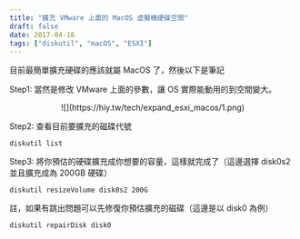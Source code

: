 ```yaml
---
title: "擴充 VMware 上面的 MacOS 虛擬機硬碟空間"
draft: false
date: 2017-04-16
tags: ["diskutil", "macOS", "ESXI"]
---
```



目前最簡單擴充硬碟的應該就屬 MacOS 了，然後以下是筆記

Step1: 當然是修改 VMware 上面的參數，讓 OS 實際能動用的到空間變大。

<center>
![](https://hiy.tw/tech/expand_esxi_macos/1.png)
</center>

<!--more-->

Step2: 查看目前要擴充的磁碟代號

`diskutil list`

Step3: 將你預估的硬碟擴充成你想要的容量，這樣就完成了（這邊選擇 disk0s2 並且擴充成為 200GB 硬碟）

`diskutil resizeVolume disk0s2 200G`



註，如果有跳出問題可以先修復你預估擴充的磁碟（這邊是以 disk0 為例）

`diskutil repairDisk disk0`







